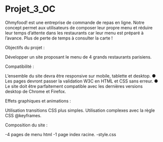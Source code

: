 # Projet_3_OC

Ohmyfood! est une entreprise de commande de repas en ligne. Notre concept permet aux
utilisateurs de composer leur propre menu et réduire leur temps d’attente dans les
restaurants car leur menu est préparé à l’avance. Plus de perte de temps à consulter la carte
!

Objectifs du projet :

Développer un site proposant le menu de 4 grands restaurants parisiens.

Compatibilité :

  L’ensemble du site devra être responsive sur mobile, tablette et desktop.
● Les pages devront passer la validation W3C en HTML et CSS sans erreur.
● Le site doit être parfaitement compatible avec les dernières versions desktop de
Chrome et Firefox.


Effets graphiques et animations :

Utilisation  transitions CSS plus simples.
Utilisation complexes avec la règle CSS @keyframes.

Composition du site :

-4 pages de menu html
-1 page index racine. 
-style.css
